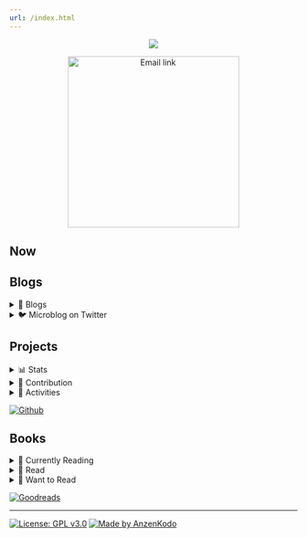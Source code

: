 ```yaml
---
url: /index.html
---
```


<div align="center">
  
  [<img src="https://raw.githubusercontent.com/AnzenKodo/assests/main/my/banner/Banner.webp">](https://github.com/AnzenKodo/AnzenKodo)
  
  <a href="mailto:AnzenKodo@altmails.com">
    <img width="300em" alt="Email link" src="https://img.shields.io/badge/-AnzenKodo@altmails.com-f99b39?style=for-the-badge&logo=gmail&color=ea4335&logoColor=fff">
  </a>
</div>

## Now

## Blogs

<details>
  <summary>📝 Blogs</summary>

<!-- BLOG:START -->
- [Hello Post](https://ionote.vercel.app/Hello%20Post.html)
- [This is my first post](https://ionote.vercel.app/This-is-my-first-post.html)
- [This is something](https://ionote.vercel.app/This-is-something.html)
<!-- BLOG:END --> 

[See More](https://ionote.vercel.app) or Subsribe to
  [![RSS](https://img.shields.io/badge/-RSS-f99b39?style=for-the-badge&logo=rss&color=f99b39&logoColor=fff)](https://ionote.vercel.app/feed.xml)

</details>

<details>
  <summary>🐦 Microblog on Twitter</summary>
  
  [![github-readme-twitter](https://github-readme-twitter.gazf.vercel.app/api?id=Anzenkodo&layout=wide)](https://twitter.com/AnzenKodo)
  
  [![Twitter](https://img.shields.io/badge/-@Anzenkodo-2C3E50?style=for-the-badge&logo=twitter&color=1da1f2&logoColor=fff)](https://twitter.com/AnzenKodo)

</details>

## Projects

<details>
  <summary>📊 Stats</summary>

<img src="https://github-readme-stats.vercel.app/api/top-langs/?username=AnzenKodo&bg_color=00000000&hide_border=true&text_color=0583F2&title_color=F20544&langs_count=10" align="left">

![Github Stats](https://github-readme-stats.vercel.app/api?username=AnzenKodo&show_icons=true&bg_color=00000000&hide_border=true&text_color=0583F2&title_color=F20544&include_all_commits=true&count_private=true)
[![GitHub Streak](https://github-readme-streak-stats.herokuapp.com?user=AnzenKodo&hide_border=true&date_format=j%2Fn%5B%2FY%5D&background=00000000&ring=F20544&fire=F20544&currStreakNum=0583F2&sideNums=0583F2&currStreakLabel=0583F2&sideLabels=0583F2&stroke=F20544&dates=0583F2)](https://github-readme-streak-stats.herokuapp.com/demo/?user=AnzenKodo&theme=default&hide_border=true&date_format=j%2Fn%5B%2FY%5D&properties=border&background=%2300000000&ring=%23F20544FF&fire=%23F20544FF&currStreakNum=%230583F2FF&sideNums=%230583F2FF&currStreakLabel=%230583F2&sideLabels=%230583F2&stroke=%23F20544&dates=%230583F2)

</details>

<details>
  <summary>🤝 Contribution</summary>

![trophy](https://github-profile-trophy.vercel.app/?username=AnzenKodo&no-bg=true&no-frame=true&theme=nord&column=10)
![Tesura's github activity graph](https://activity-graph.herokuapp.com/graph?username=AnzenKodo&bg_color=000000000&color=0583F2&line=f20544&point=0583F2&area_color=0583F2&hide_border=true&area=true)

</details>

<details>
  <summary>🔨 Activities</summary>

<!--START_SECTION:activity-->
1. 🗣 Commented on [#2632](https://github.com/denoland/deno/issues/2632) in [denoland/deno](https://github.com/denoland/deno)
2. 🎉 Merged PR [#5](https://github.com/AnzenKodo/io-note/pull/5) in [AnzenKodo/io-note](https://github.com/AnzenKodo/io-note)
3. 💪 Opened PR [#2346](https://github.com/is-a-dev/register/pull/2346) in [is-a-dev/register](https://github.com/is-a-dev/register)
<!--END_SECTION:activity-->

</details>

[![Github](https://img.shields.io/badge/-@Anzenkodo-2C3E50?style=for-the-badge&logo=github&color=161b22&logoColor=fff)](https://twitter.com/AnzenKodo)

## Books

<details>
  <summary>📖 Currently Reading</summary>

<!-- GOODREADS_READING:START -->
- [Mushoku Tensei: Jobless Reincarnation &lpar;Light Novel&rpar; Vol. 15](https://www.goodreads.com/review/show/4852938072?utm_medium=api&utm_source=rss)
<!-- GOODREADS_READING:END -->

</details>

<details>
  <summary>📕 Read</summary>

<!-- GOODREADS_READ:START -->
- [Mushoku Tensei: Jobless Reincarnation &lpar;Light Novel&rpar; Vol. 15](https://www.goodreads.com/review/show/4852938072?utm_medium=api&utm_source=rss)
- [Mushoku Tensei: Jobless Reincarnation &lpar;Light Novel&rpar; Vol. 14](https://www.goodreads.com/review/show/4846448828?utm_medium=api&utm_source=rss)
- [Mushoku Tensei: Jobless Reincarnation &lpar;Light Novel&rpar; Vol. 13](https://www.goodreads.com/review/show/4845072346?utm_medium=api&utm_source=rss)
- [Animal Farm](https://www.goodreads.com/review/show/4662800671?utm_medium=api&utm_source=rss)
- [Mushoku Tensei: Jobless Reincarnation &lpar;Light Novel&rpar; Vol. 12](https://www.goodreads.com/review/show/4833414170?utm_medium=api&utm_source=rss)
- [Mushoku Tensei: Jobless Reincarnation &lpar;Light Novel&rpar; Vol. 11](https://www.goodreads.com/review/show/4831101667?utm_medium=api&utm_source=rss)
- [The Psychology of Money](https://www.goodreads.com/review/show/4495177279?utm_medium=api&utm_source=rss)
- [無職転生 ~異世界行ったら本気だす~ 5 &lpar;Mushoku Tensei, #5&rpar;](https://www.goodreads.com/review/show/4687790214?utm_medium=api&utm_source=rss)
- [無職転生 ~異世界行ったら本気だす~ 4 &lpar;Mushoku Tensei, #4&rpar;](https://www.goodreads.com/review/show/4678512623?utm_medium=api&utm_source=rss)
- [Several Short Sentences About Writing](https://www.goodreads.com/review/show/4619748816?utm_medium=api&utm_source=rss)
<!-- GOODREADS_READ:END -->
  [See More](read.md)

</details>

<details>
  <summary>📗 Want to Read</summary>

<!-- GOODREADS_LATER:START -->
- [Mushoku Tensei: Jobless Reincarnation &lpar;Light Novel&rpar; Vol. 16](https://www.goodreads.com/review/show/4854348951?utm_medium=api&utm_source=rss)
- [Nineteen Eighty-Four](https://www.goodreads.com/review/show/4662800623?utm_medium=api&utm_source=rss)
- [Project Hail Mary](https://www.goodreads.com/review/show/4687794069?utm_medium=api&utm_source=rss)
- [Will](https://www.goodreads.com/review/show/4414728022?utm_medium=api&utm_source=rss)
- [Breath: The New Science of a Lost Art](https://www.goodreads.com/review/show/4662790350?utm_medium=api&utm_source=rss)
- [An Elegant Defense: The Extraordinary New Science of the Immune System: A Tale in Four Lives](https://www.goodreads.com/review/show/4557717062?utm_medium=api&utm_source=rss)
- [Behave: The Biology of Humans at Our Best and Worst](https://www.goodreads.com/review/show/4525055942?utm_medium=api&utm_source=rss)
- [Genome: the Autobiography of a Species in 23 Chapters](https://www.goodreads.com/review/show/4276897662?utm_medium=api&utm_source=rss)
<!-- GOODREADS_LATER:END -->
  [See More](later.md)

</details>

[![Goodreads](https://img.shields.io/badge/-@AnzenKodo-2C3E50?style=for-the-badge&logo=goodreads&color=ece9d4&logoColor=814910)](https://www.goodreads.com/AnzenKodo)

---

[![License: GPL v3.0](https://img.shields.io/badge/-GPL%20v3.0-2C3E50?style=for-the-badge&label=license&color=bd0000&labelColor=000&logoColor=814910)](LICENSE)
[![Made by AnzenKodo](https://img.shields.io/badge/-@AnzenKodo-2C3E50?style=for-the-badge&label=Made%20%20by&color=f20544&labelColor=170327&logoColor=814910)](https://AnzenKodo.github.io/AnzenKodo)
